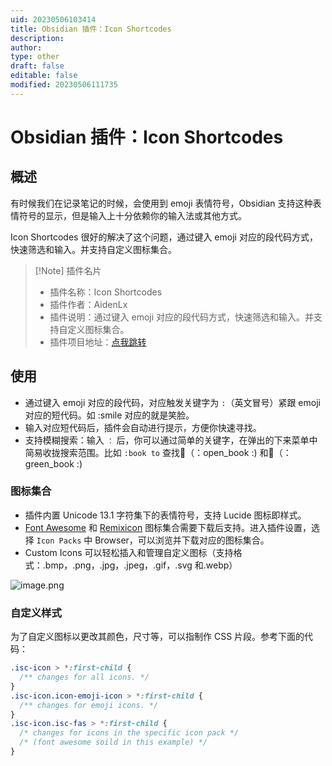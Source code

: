 ```yaml
---
uid: 20230506103414
title: Obsidian 插件：Icon Shortcodes
description: 
author: 
type: other
draft: false
editable: false
modified: 20230506111735
---
```


# Obsidian 插件：Icon Shortcodes

## 概述

有时候我们在记录笔记的时候，会使用到 emoji 表情符号，Obsidian 支持这种表情符号的显示，但是输入上十分依赖你的输入法或其他方式。

Icon Shortcodes 很好的解决了这个问题，通过键入 emoji 对应的段代码方式，快速筛选和输入。并支持自定义图标集合。

> [!Note] 插件名片
> - 插件名称：Icon Shortcodes
> - 插件作者：AidenLx
> - 插件说明：通过键入 emoji 对应的段代码方式，快速筛选和输入。并支持自定义图标集合。
> - 插件项目地址：[点我跳转](https://github.com/aidenlx/obsidian-icon-shortcodes)

## 使用

- 通过键入 emoji 对应的段代码，对应触发关键字为 `:`（英文冒号）紧跟 emoji 对应的短代码。如 :smile 对应的就是笑脸。
- 输入对应短代码后，插件会自动进行提示，方便你快速寻找。
- 支持模糊搜索：输入 `：` 后，你可以通过简单的关键字，在弹出的下来菜单中简易收拢搜索范围。比如 `:book to` 查找📖（：open_book :) 和📗（：green_book :)

### 图标集合

- 插件内置 Unicode 13.1 字符集下的表情符号，支持 Lucide 图标即样式。
- [Font Awesome](https://fontawesome.com/) 和 [Remixicon](https://github.com/Remix-Design/RemixIcon) 图标集合需要下载后支持。进入插件设置，选择 `Icon Packs` 中 Browser，可以浏览并下载对应的图标集合。
- Custom Icons 可以轻松插入和管理自定义图标（支持格式：.bmp，.png，.jpg，.jpeg，.gif，.svg 和.webp）

![image.png](https://cdn.pkmer.cn/images/20230506105842.png!pkmer)

### 自定义样式

为了自定义图标以更改其颜色，尺寸等，可以指制作 CSS 片段。参考下面的代码：

```CSS
.isc-icon > *:first-child {
  /** changes for all icons. */
}
.isc-icon.icon-emoji-icon > *:first-child {
  /** changes for emoji icons. */
}
.isc-icon.isc-fas > *:first-child {
  /* changes for icons in the specific icon pack */
  /* (font awesome soild in this example) */
}
```